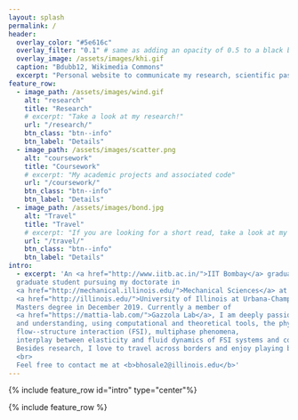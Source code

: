 ```yaml
---
layout: splash
permalink: /
header:
  overlay_color: "#5e616c"
  overlay_filter: "0.1" # same as adding an opacity of 0.5 to a black background
  overlay_image: /assets/images/khi.gif
  caption: "Bdubb12, Wikimedia Commons"
  excerpt: "Personal website to communicate my research, scientific passion and travel stories."
feature_row:
  - image_path: /assets/images/wind.gif
    alt: "research"
    title: "Research"
    # excerpt: "Take a look at my research!"
    url: "/research/"
    btn_class: "btn--info"
    btn_label: "Details"
  - image_path: /assets/images/scatter.png
    alt: "coursework"
    title: "Coursework"
    # excerpt: "My academic projects and associated code"
    url: "/coursework/"
    btn_class: "btn--info"
    btn_label: "Details"
  - image_path: /assets/images/bond.jpg
    alt: "Travel"
    title: "Travel"
    # excerpt: "If you are looking for a short read, take a look at my Linkedin"
    url: "/travel/"
    btn_class: "btn--info"
    btn_label: "Details"
intro:
  - excerpt: 'An <a href="http://www.iitb.ac.in/">IIT Bombay</a> graduate, currently I am a 
  graduate student pursuing my doctorate in 
  <a href="http://mechanical.illinois.edu/">Mechanical Sciences</a> at the 
  <a href="http://illinois.edu/">University of Illinois at Urbana-Champaign</a>, following a 
  Masters degree in December 2019. Currently a member of 
  <a href="https://mattia-lab.com/">Gazzola Lab</a>, I am deeply passionate about exploring 
  and understanding, using computational and theoretical tools, the physics involving 
  flow--structure interaction (FSI), multiphase phenomena,
  interplay between elasticity and fluid dynamics of FSI systems and continuum viscoelasticity.
  Besides research, I love to travel across borders and enjoy playing badminton and soccer.
  <br>
  Feel free to contact me at <b>bhosale2@illinois.edu</b>'
---
```


{% include feature_row id="intro" type="center"%}

{% include feature_row %}
